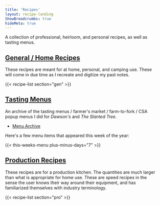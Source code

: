 ```yaml
---
title: 'Recipes'
layout: recipe-landing
ShowBreadcrumbs: true
hideMeta: true
---
```


A collection of professional, heirloom, and personal recipes, as well as tasting menus.

## [General / Home Recipes](/recipes/gen)

These recipes are meant for at home, personal, and camping use.  These will come in due time as I recreate and digitize my past notes. 

{{< recipe-list section="gen" >}}

## [Tasting Menus](/recipes/menus)

An archive of the tasting menus / farmer's market / farm-to-fork / CSA popup menus I did for *Dawson's* and *The Slanted Tree*. 

- [Menu Archive](/recipes/menus)

Here's a few menu items that appeared this week of the year:

{{< this-weeks-menu plus-minus-days="7" >}}

## [Production Recipes](/recipes/pro)

These recipes are for a production kitchen. The quantities are much larger than what is appropriate for home use. These are speed recipes in the sense the user knows their way around their equipment, and has familiarized themselves with industry terminology.

{{< recipe-list section="pro" >}}

<!--
## [Family Recipes](/recipes/fam)

*Coming soon...*
-->
